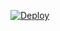 [![Deploy](https://www.herokucdn.com/deploy/button.png)](https://dashboard.heroku.com/new?template=https://github.com/seav1/heronz)
